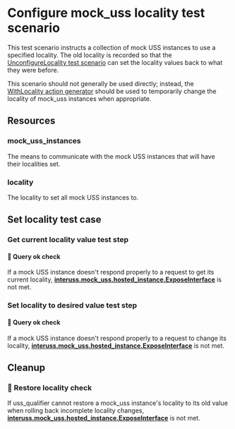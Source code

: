 # Configure mock_uss locality test scenario

This test scenario instructs a collection of mock USS instances to use a specified locality.  The old locality is recorded so that the [UnconfigureLocality test scenario](./unconfigure_locality.md) can set the locality values back to what they were before.

This scenario should not generally be used directly; instead, the [WithLocality action generator](../../../action_generators/interuss/mock_uss/with_locality.py) should be used to temporarily change the locality of mock_uss instances when appropriate.

## Resources

### mock_uss_instances

The means to communicate with the mock USS instances that will have their localities set.

### locality

The locality to set all mock USS instances to.

## Set locality test case

### Get current locality value test step

#### 🛑 Query ok check

If a mock USS instance doesn't respond properly to a request to get its current locality, **[interuss.mock_uss.hosted_instance.ExposeInterface](../../../requirements/interuss/mock_uss/hosted_instance.md)** is not met.

### Set locality to desired value test step

#### 🛑 Query ok check

If a mock USS instance doesn't respond properly to a request to change its locality, **[interuss.mock_uss.hosted_instance.ExposeInterface](../../../requirements/interuss/mock_uss/hosted_instance.md)** is not met.

## Cleanup

### 🛑 Restore locality check

If uss_qualifier cannot restore a mock_uss instance's locality to its old value when rolling back incomplete locality changes, **[interuss.mock_uss.hosted_instance.ExposeInterface](../../../requirements/interuss/mock_uss/hosted_instance.md)** is not met.
